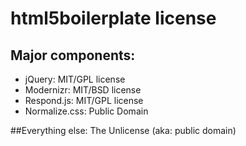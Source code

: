# html5boilerplate license
## Major components:
* jQuery: MIT/GPL license
* Modernizr: MIT/BSD license
* Respond.js: MIT/GPL license
* Normalize.css: Public Domain

##Everything else:
The Unlicense (aka: public domain)
